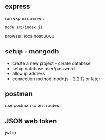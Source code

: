 ## express

run express server:

```
node src/index.js
```

browser: localhost:3000

## setup - mongodb

- create a new project - create database
- setup database user/password
- allow ip address
- connection method: node.js - 2.2.12 or later

## postman

use postman to test routes

## JSON web token

jwt.io
